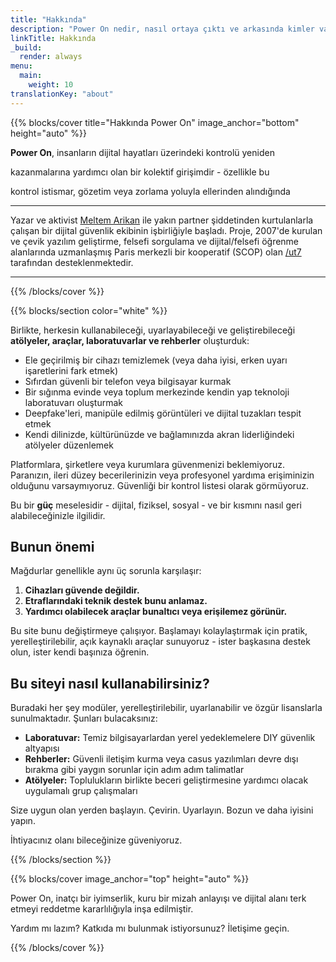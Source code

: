 ```yaml
---
title: "Hakkında"
description: "Power On nedir, nasıl ortaya çıktı ve arkasında kimler var"
linkTitle: Hakkında
_build:
  render: always
menu:
  main:
    weight: 10
translationKey: "about"
---
```


{{% blocks/cover title="Hakkında Power On" image_anchor="bottom" height="auto" %}}

**Power On**, insanların dijital hayatları üzerindeki kontrolü yeniden 

kazanmalarına yardımcı olan bir kolektif girişimdir - özellikle bu

kontrol istismar, gözetim veya zorlama yoluyla ellerinden alındığında

----

Yazar ve aktivist [Meltem Arikan](https://www.meltemarikan.com/) ile yakın partner şiddetinden kurtulanlarla çalışan bir dijital güvenlik ekibinin işbirliğiyle başladı. Proje, 2007'de kurulan ve çevik yazılım geliştirme, felsefi sorgulama ve dijital/felsefi öğrenme alanlarında uzmanlaşmış Paris merkezli bir kooperatif (SCOP) olan 
[/ut7](https://ut7.fr/) tarafından desteklenmektedir.

----

{{% /blocks/cover %}}

{{% blocks/section color="white" %}}

Birlikte, herkesin kullanabileceği, uyarlayabileceği ve geliştirebileceği **atölyeler, araçlar, laboratuvarlar ve rehberler** oluşturduk:  

- Ele geçirilmiş bir cihazı temizlemek (veya daha iyisi, erken uyarı işaretlerini fark etmek)  
- Sıfırdan güvenli bir telefon veya bilgisayar kurmak  
- Bir sığınma evinde veya toplum merkezinde kendin yap teknoloji laboratuvarı oluşturmak  
- Deepfake'leri, manipüle edilmiş görüntüleri ve dijital tuzakları tespit etmek  
- Kendi dilinizde, kültürünüzde ve bağlamınızda akran liderliğindeki atölyeler düzenlemek  

Platformlara, şirketlere veya kurumlara güvenmenizi beklemiyoruz. Paranızın, ileri düzey becerilerinizin veya profesyonel yardıma erişiminizin olduğunu varsaymıyoruz. Güvenliği bir kontrol listesi olarak görmüyoruz.  

Bu bir **güç** meselesidir - dijital, fiziksel, sosyal - ve bir kısmını nasıl geri alabileceğinizle ilgilidir.

## Bunun önemi  

Mağdurlar genellikle aynı üç sorunla karşılaşır:  

1. **Cihazları güvende değildir.**  
2. **Etraflarındaki teknik destek bunu anlamaz.**  
3. **Yardımcı olabilecek araçlar bunaltıcı veya erişilemez görünür.**  

Bu site bunu değiştirmeye çalışıyor. Başlamayı kolaylaştırmak için pratik, yerelleştirilebilir, açık kaynaklı araçlar sunuyoruz - ister başkasına destek olun, ister kendi başınıza öğrenin.  

## Bu siteyi nasıl kullanabilirsiniz?  

Buradaki her şey modüler, yerelleştirilebilir, uyarlanabilir ve özgür lisanslarla sunulmaktadır. Şunları bulacaksınız:  

- **Laboratuvar:** Temiz bilgisayarlardan yerel yedeklemelere DIY güvenlik altyapısı  
- **Rehberler:** Güvenli iletişim kurma veya casus yazılımları devre dışı bırakma gibi yaygın sorunlar için adım adım talimatlar  
- **Atölyeler:** Toplulukların birlikte beceri geliştirmesine yardımcı olacak uygulamalı grup çalışmaları  

Size uygun olan yerden başlayın. Çevirin. Uyarlayın. Bozun ve daha iyisini yapın.  

İhtiyacınız olanı bileceğinize güveniyoruz.  

{{% /blocks/section %}}

{{% blocks/cover image_anchor="top" height="auto" %}}

Power On, inatçı bir iyimserlik, kuru bir mizah anlayışı ve dijital alanı terk etmeyi reddetme kararlılığıyla inşa edilmiştir.  

Yardım mı lazım? Katkıda mı bulunmak istiyorsunuz? İletişime geçin.

{{% /blocks/cover %}}

